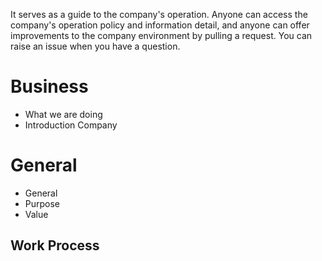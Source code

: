 It serves as a guide to the company's operation. Anyone can access the company's operation policy and information detail, and anyone can offer improvements to the company environment by pulling a request. You can raise an issue when you have a question.

# Business
- What we are doing
- Introduction Company

# General
* General
 * Purpose 
 * Value

## Work Process

